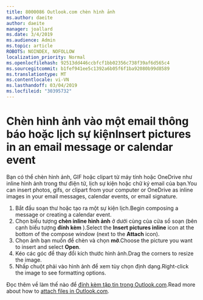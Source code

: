 ```yaml
---
title: 8000086 Outlook.com chèn hình ảnh
ms.author: daeite
author: daeite
manager: joallard
ms.date: 3/4/2019
ms.audience: Admin
ms.topic: article
ROBOTS: NOINDEX, NOFOLLOW
localization_priority: Normal
ms.openlocfilehash: 92513dd446ccbfcf1bb02356c738f39af6d565c4
ms.sourcegitcommit: b1fef941ee5c1392a6b05f6f1ba92080b99d8589
ms.translationtype: MT
ms.contentlocale: vi-VN
ms.lasthandoff: 03/04/2019
ms.locfileid: "30395732"
---
```

# <a name="insert-pictures-in-an-email-message-or-calendar-event"></a><span data-ttu-id="cccd2-102">Chèn hình ảnh vào một email thông báo hoặc lịch sự kiện</span><span class="sxs-lookup"><span data-stu-id="cccd2-102">Insert pictures in an email message or calendar event</span></span>

<span data-ttu-id="cccd2-103">Bạn có thể chèn hình ảnh, GIF hoặc clipart từ máy tính hoặc OneDrive như inline hình ảnh trong thư điện tử, lịch sự kiện hoặc chữ ký email của bạn.</span><span class="sxs-lookup"><span data-stu-id="cccd2-103">You can insert photos, gifs, or clipart from your computer or OneDrive as inline images in your email messages, calendar events, or email signature.</span></span>

1. <span data-ttu-id="cccd2-104">Bắt đầu soạn thư hoặc tạo ra một sự kiện lịch.</span><span class="sxs-lookup"><span data-stu-id="cccd2-104">Begin composing a message or creating a calendar event.</span></span>
2. <span data-ttu-id="cccd2-105">Chọn biểu tượng **chèn inline hình ảnh** ở dưới cùng của cửa sổ soạn (bên cạnh biểu tượng **đính kèm** ).</span><span class="sxs-lookup"><span data-stu-id="cccd2-105">Select the **Insert pictures inline** icon at the bottom of the compose window (next to the **Attach** icon).</span></span>
3. <span data-ttu-id="cccd2-106">Chọn ảnh bạn muốn để chèn và chọn **mở**.</span><span class="sxs-lookup"><span data-stu-id="cccd2-106">Choose the picture you want to insert and select **Open**.</span></span>
4. <span data-ttu-id="cccd2-107">Kéo các góc để thay đổi kích thước hình ảnh.</span><span class="sxs-lookup"><span data-stu-id="cccd2-107">Drag the corners to resize the image.</span></span>
5. <span data-ttu-id="cccd2-108">Nhấp chuột phải vào hình ảnh để xem tùy chọn định dạng.</span><span class="sxs-lookup"><span data-stu-id="cccd2-108">Right-click the image to see formatting options.</span></span>

<span data-ttu-id="cccd2-109">Đọc thêm về làm thế nào để [đính kèm tập tin trong Outlook.com](https://support.office.com/article/8d7c1ea7-4e5f-44ce-bb6e-c5fcc92ba9ab).</span><span class="sxs-lookup"><span data-stu-id="cccd2-109">Read more about how to [attach files in Outlook.com](https://support.office.com/article/8d7c1ea7-4e5f-44ce-bb6e-c5fcc92ba9ab).</span></span>